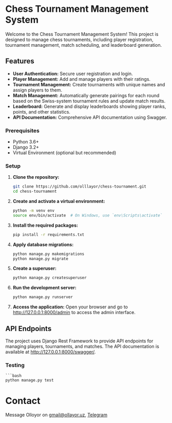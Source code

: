 
# Chess Tournament Management System

Welcome to the Chess Tournament Management System! This project is designed to manage chess tournaments, including player registration, tournament management, match scheduling, and leaderboard generation.

## Features

- **User Authentication:** Secure user registration and login.
- **Player Management:** Add and manage players with their ratings.
- **Tournament Management:** Create tournaments with unique names and assign players to them.
- **Match Management:** Automatically generate pairings for each round based on the Swiss-system tournament rules and update match results.
- **Leaderboard:** Generate and display leaderboards showing player ranks, points, and other statistics.
- **API Documentation:** Comprehensive API documentation using Swagger.

### Prerequisites

- Python 3.6+
- Django 3.2+
- Virtual Environment (optional but recommended)

### Setup

1. **Clone the repository:**
   ```bash
   git clone https://github.com/olllayor/chess-tournament.git
   cd chess-tournament

2. **Create and activate a virtual environment:**
    ```bash
    python -m venv env
    source env/bin/activate  # On Windows, use `env\Scripts\activate`

3. **Install the required packages:**
    ```bash
    pip install -r requirements.txt

4. **Apply database migrations:**
    ```bash
    python manage.py makemigrations
    python manage.py migrate

5. **Create a superuser:**
    ```bash
    python manage.py createsuperuser

6. **Run the development server:**
    ```bash
    python manage.py runserver

7. **Access the application:**
    Open your browser and go to http://127.0.0.1:8000/admin to access the admin interface.

## API Endpoints
The project uses Django Rest Framework to provide API endpoints for managing players, tournaments, and matches. The API documentation is available at http://127.0.0.1:8000/swagger/.


### Testing
    ```bash
    python manage.py test


# Contact
Message Olloyor on [gmail@ollayor.uz](mailto:gmail@ollayor.uz), [Telegram](https://t.me/olllayor)